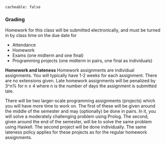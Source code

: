 ```
cacheable: false
```

### Grading

Homework for this class will be submitted electronically, and must be turned in by class time on the due date for

* Attendance
* Homework
* Exams (one midterm and one final)
* Programming projects (one midterm in pairs, one final as individuals)

**Homework and lateness**   Homework assignments are individual assignments. You will typically have 1-2 weeks for each assignment. There are no extensions given. Late homework assignments will be penalized by <span class="latex">3^n\% </span> for n ≤ 4 where n is the number of days the assignment is submitted late.

There will be two larger-scale programming assignments (projects) which you will have more time to work on. The first of these will be given around the middle of the semester and may (optionally) be done in pairs. In it, you will solve a moderately challenging problem using Prolog. The second, given around the end of the semester, will be to solve the same problem using Haskell. The second project will be done individually. The same lateness policy applies for these projects as for the regular homework assignments. 
